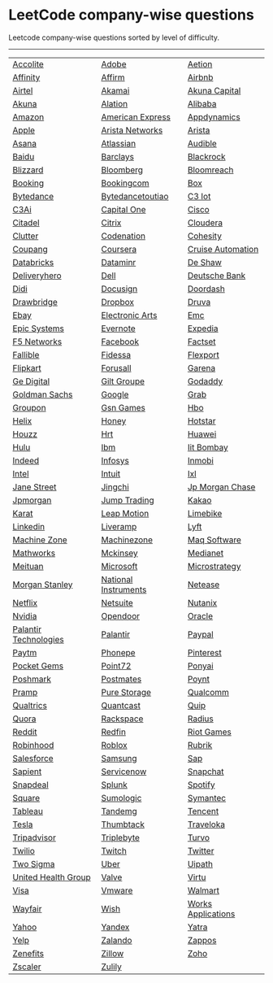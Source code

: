 # LeetCode company-wise questions
Leetcode company-wise questions sorted by level of difficulty.

------------------------------
|                                                          |                                                        |                                                    |
|----------------------------------------------------------|--------------------------------------------------------|----------------------------------------------------|
| [Accolite](./list/accolite.md)                           | [Adobe](./list/adobe.md)                               | [Aetion](./list/aetion.md)                         |
| [Affinity](./list/affinity.md)                           | [Affirm](./list/affirm.md)                             | [Airbnb](./list/airbnb.md)                         |
| [Airtel](./list/airtel.md)                               | [Akamai](./list/akamai.md)                             | [Akuna Capital](./list/akuna-capital.md)           |
| [Akuna](./list/akuna.md)                                 | [Alation](./list/alation.md)                           | [Alibaba](./list/alibaba.md)                       |
| [Amazon](./list/amazon.md)                               | [American Express](./list/american-express.md)         | [Appdynamics](./list/appdynamics.md)               |
| [Apple](./list/apple.md)                                 | [Arista Networks](./list/arista-networks.md)           | [Arista](./list/arista.md)                         |
| [Asana](./list/asana.md)                                 | [Atlassian](./list/atlassian.md)                       | [Audible](./list/audible.md)                       |
| [Baidu](./list/baidu.md)                                 | [Barclays](./list/barclays.md)                         | [Blackrock](./list/blackrock.md)                   |
| [Blizzard](./list/blizzard.md)                           | [Bloomberg](./list/bloomberg.md)                       | [Bloomreach](./list/bloomreach.md)                 |
| [Booking](./list/booking.md)                             | [Bookingcom](./list/bookingcom.md)                     | [Box](./list/box.md)                               |
| [Bytedance](./list/bytedance.md)                         | [Bytedancetoutiao](./list/bytedancetoutiao.md)         | [C3 Iot](./list/c3-iot.md)                         |
| [C3Ai](./list/c3ai.md)                                   | [Capital One](./list/capital-one.md)                   | [Cisco](./list/cisco.md)                           |
| [Citadel](./list/citadel.md)                             | [Citrix](./list/citrix.md)                             | [Cloudera](./list/cloudera.md)                     |
| [Clutter](./list/clutter.md)                             | [Codenation](./list/codenation.md)                     | [Cohesity](./list/cohesity.md)                     |
| [Coupang](./list/coupang.md)                             | [Coursera](./list/coursera.md)                         | [Cruise Automation](./list/cruise-automation.md)   |
| [Databricks](./list/databricks.md)                       | [Dataminr](./list/dataminr.md)                         | [De Shaw](./list/de-shaw.md)                       |
| [Deliveryhero](./list/deliveryhero.md)                   | [Dell](./list/dell.md)                                 | [Deutsche Bank](./list/deutsche-bank.md)           |
| [Didi](./list/didi.md)                                   | [Docusign](./list/docusign.md)                         | [Doordash](./list/doordash.md)                     |
| [Drawbridge](./list/drawbridge.md)                       | [Dropbox](./list/dropbox.md)                           | [Druva](./list/druva.md)                           |
| [Ebay](./list/ebay.md)                                   | [Electronic Arts](./list/electronic-arts.md)           | [Emc](./list/emc.md)                               |
| [Epic Systems](./list/epic-systems.md)                   | [Evernote](./list/evernote.md)                         | [Expedia](./list/expedia.md)                       |
| [F5 Networks](./list/f5-networks.md)                     | [Facebook](./list/facebook.md)                         | [Factset](./list/factset.md)                       |
| [Fallible](./list/fallible.md)                           | [Fidessa](./list/fidessa.md)                           | [Flexport](./list/flexport.md)                     |
| [Flipkart](./list/flipkart.md)                           | [Forusall](./list/forusall.md)                         | [Garena](./list/garena.md)                         |
| [Ge Digital](./list/ge-digital.md)                       | [Gilt Groupe](./list/gilt-groupe.md)                   | [Godaddy](./list/godaddy.md)                       |
| [Goldman Sachs](./list/goldman-sachs.md)                 | [Google](./list/google.md)                             | [Grab](./list/grab.md)                             |
| [Groupon](./list/groupon.md)                             | [Gsn Games](./list/gsn-games.md)                       | [Hbo](./list/hbo.md)                               |
| [Helix](./list/helix.md)                                 | [Honey](./list/honey.md)                               | [Hotstar](./list/hotstar.md)                       |
| [Houzz](./list/houzz.md)                                 | [Hrt](./list/hrt.md)                                   | [Huawei](./list/huawei.md)                         |
| [Hulu](./list/hulu.md)                                   | [Ibm](./list/ibm.md)                                   | [Iit Bombay](./list/iit-bombay.md)                 |
| [Indeed](./list/indeed.md)                               | [Infosys](./list/infosys.md)                           | [Inmobi](./list/inmobi.md)                         |
| [Intel](./list/intel.md)                                 | [Intuit](./list/intuit.md)                             | [Ixl](./list/ixl.md)                               |
| [Jane Street](./list/jane-street.md)                     | [Jingchi](./list/jingchi.md)                           | [Jp Morgan Chase](./list/jp-morgan-chase.md)       |
| [Jpmorgan](./list/jpmorgan.md)                           | [Jump Trading](./list/jump-trading.md)                 | [Kakao](./list/kakao.md)                           |
| [Karat](./list/karat.md)                                 | [Leap Motion](./list/leap-motion.md)                   | [Limebike](./list/limebike.md)                     |
| [Linkedin](./list/linkedin.md)                           | [Liveramp](./list/liveramp.md)                         | [Lyft](./list/lyft.md)                             |
| [Machine Zone](./list/machine-zone.md)                   | [Machinezone](./list/machinezone.md)                   | [Maq Software](./list/maq-software.md)             |
| [Mathworks](./list/mathworks.md)                         | [Mckinsey](./list/mckinsey.md)                         | [Medianet](./list/medianet.md)                     |
| [Meituan](./list/meituan.md)                             | [Microsoft](./list/microsoft.md)                       | [Microstrategy](./list/microstrategy.md)           |
| [Morgan Stanley](./list/morgan-stanley.md)               | [National Instruments](./list/national-instruments.md) | [Netease](./list/netease.md)                       |
| [Netflix](./list/netflix.md)                             | [Netsuite](./list/netsuite.md)                         | [Nutanix](./list/nutanix.md)                       |
| [Nvidia](./list/nvidia.md)                               | [Opendoor](./list/opendoor.md)                         | [Oracle](./list/oracle.md)                         |
| [Palantir Technologies](./list/palantir-technologies.md) | [Palantir](./list/palantir.md)                         | [Paypal](./list/paypal.md)                         |
| [Paytm](./list/paytm.md)                                 | [Phonepe](./list/phonepe.md)                           | [Pinterest](./list/pinterest.md)                   |
| [Pocket Gems](./list/pocket-gems.md)                     | [Point72](./list/point72.md)                           | [Ponyai](./list/ponyai.md)                         |
| [Poshmark](./list/poshmark.md)                           | [Postmates](./list/postmates.md)                       | [Poynt](./list/poynt.md)                           |
| [Pramp](./list/pramp.md)                                 | [Pure Storage](./list/pure-storage.md)                 | [Qualcomm](./list/qualcomm.md)                     |
| [Qualtrics](./list/qualtrics.md)                         | [Quantcast](./list/quantcast.md)                       | [Quip](./list/quip.md)                             |
| [Quora](./list/quora.md)                                 | [Rackspace](./list/rackspace.md)                       | [Radius](./list/radius.md)                         |
| [Reddit](./list/reddit.md)                               | [Redfin](./list/redfin.md)                             | [Riot Games](./list/riot-games.md)                 |
| [Robinhood](./list/robinhood.md)                         | [Roblox](./list/roblox.md)                             | [Rubrik](./list/rubrik.md)                         |
| [Salesforce](./list/salesforce.md)                       | [Samsung](./list/samsung.md)                           | [Sap](./list/sap.md)                               |
| [Sapient](./list/sapient.md)                             | [Servicenow](./list/servicenow.md)                     | [Snapchat](./list/snapchat.md)                     |
| [Snapdeal](./list/snapdeal.md)                           | [Splunk](./list/splunk.md)                             | [Spotify](./list/spotify.md)                       |
| [Square](./list/square.md)                               | [Sumologic](./list/sumologic.md)                       | [Symantec](./list/symantec.md)                     |
| [Tableau](./list/tableau.md)                             | [Tandemg](./list/tandemg.md)                           | [Tencent](./list/tencent.md)                       |
| [Tesla](./list/tesla.md)                                 | [Thumbtack](./list/thumbtack.md)                       | [Traveloka](./list/traveloka.md)                   |
| [Tripadvisor](./list/tripadvisor.md)                     | [Triplebyte](./list/triplebyte.md)                     | [Turvo](./list/turvo.md)                           |
| [Twilio](./list/twilio.md)                               | [Twitch](./list/twitch.md)                             | [Twitter](./list/twitter.md)                       |
| [Two Sigma](./list/two-sigma.md)                         | [Uber](./list/uber.md)                                 | [Uipath](./list/uipath.md)                         |
| [United Health Group](./list/united-health-group.md)     | [Valve](./list/valve.md)                               | [Virtu](./list/virtu.md)                           |
| [Visa](./list/visa.md)                                   | [Vmware](./list/vmware.md)                             | [Walmart](./list/walmart.md)                       |
| [Wayfair](./list/wayfair.md)                             | [Wish](./list/wish.md)                                 | [Works Applications](./list/works-applications.md) |
| [Yahoo](./list/yahoo.md)                                 | [Yandex](./list/yandex.md)                             | [Yatra](./list/yatra.md)                           |
| [Yelp](./list/yelp.md)                                   | [Zalando](./list/zalando.md)                           | [Zappos](./list/zappos.md)                         |
| [Zenefits](./list/zenefits.md)                           | [Zillow](./list/zillow.md)                             | [Zoho](./list/zoho.md)                             |
| [Zscaler](./list/zscaler.md)                             | [Zulily](./list/zulily.md)                             |                                                    |